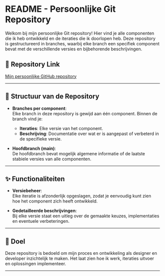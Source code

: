 # README - Persoonlijke Git Repository

Welkom bij mijn persoonlijke Git repository! Hier vind je alle componenten die ik heb ontwikkeld en de iteraties die ik doorlopen heb. Deze repository is gestructureerd in branches, waarbij elke branch een specifiek component bevat met de verschillende versies en bijbehorende beschrijvingen.

## 🔗 Repository Link
[Mijn persoonlijke GitHub repository](https://github.com/Marijn-Snoeren/CP2)

---

## 📂 Structuur van de Repository

- **Branches per component**:  
  Elke branch in deze repository is gewijd aan één component. Binnen de branch vind je:  
  - **Iteraties**: Elke versie van het component.  
  - **Beschrijving**: Documentatie over wat er is aangepast of verbeterd in de specifieke versie.

- **Hoofdbranch (main)**:  
  De hoofdbranch bevat mogelijk algemene informatie of de laatste stabiele versies van alle componenten.

---

## ✨ Functionaliteiten

- **Versiebeheer**:  
  Elke iteratie is afzonderlijk opgeslagen, zodat je eenvoudig kunt zien hoe het component zich heeft ontwikkeld.

- **Gedetailleerde beschrijvingen**:  
  Bij elke versie staat een uitleg over de gemaakte keuzes, implementaties en eventuele verbeteringen.

---

## 🎯 Doel

Deze repository is bedoeld om mijn proces en ontwikkeling als designer en developer inzichtelijk te maken. Het laat zien hoe ik werk, iteraties uitvoer en oplossingen implementeer.

---
